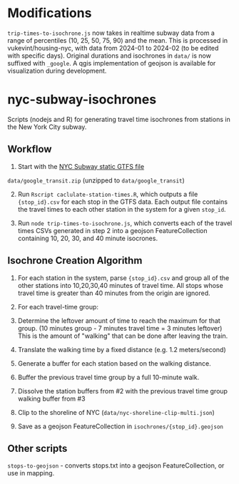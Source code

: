 # Modifications

`trip-times-to-isochrone.js` now takes in realtime subway data from a range of percentiles (10, 25, 50, 75, 90) and the mean. This is processed in vukevint/housing-nyc, with data from 2024-01 to 2024-02 (to be edited with specific days). Original durations and isochrones in `data/` is now suffixed with `_google`. A qgis implementation of geojson is available for visualization during development.

# nyc-subway-isochrones

Scripts (nodejs and R) for generating travel time isochrones from stations in the New York City subway.

## Workflow

1. Start with the [NYC Subway static GTFS file](http://web.mta.info/developers/developer-data-terms.html#data)

`data/google_transit.zip` (unzipped to `data/google_transit`)

2. Run `Rscript caclulate-station-times.R`, which outputs a file `{stop_id}.csv` for each stop in the GTFS data. Each output file contains the travel times to each other station in the system for a given `stop_id`.

3. Run `node trip-times-to-isochrone.js`, which converts each of the travel times CSVs generated in step 2 into a geojson FeatureCollection containing 10, 20, 30, and 40 minute isocrones.

## Isochrone Creation Algorithm

1. For each station in the system, parse `{stop_id}.csv` and group all of the other stations into 10,20,30,40 minutes of travel time.  All stops whose travel time is greater than 40 minutes from the origin are ignored.

2. For each travel-time group:

  1. Determine the leftover amount of time to reach the maximum for that group.  (10 minutes group - 7 minutes travel time = 3 minutes leftover) This is the amount of "walking" that can be done after leaving the train.

  2. Translate the walking time by a fixed distance (e.g. 1.2 meters/second)

  3. Generate a buffer for each station based on the walking distance.

3. Buffer the previous travel time group by a full 10-minute walk.

4. Dissolve the station buffers from #2 with the previous travel time group walking buffer from #3

5. Clip to the shoreline of NYC (`data/nyc-shoreline-clip-multi.json`)

6. Save as a geojson FeatureCollection in `isochrones/{stop_id}.geojson`


## Other scripts

`stops-to-geojson` - converts stops.txt into a geojson FeatureCollection, or use in mapping.
